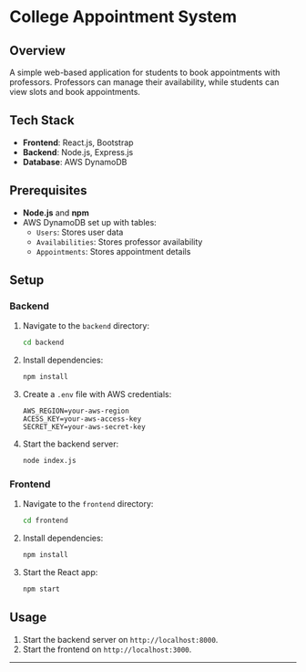 # College Appointment System

## Overview
A simple web-based application for students to book appointments with professors. Professors can manage their availability, while students can view slots and book appointments.

## Tech Stack
- **Frontend**: React.js, Bootstrap
- **Backend**: Node.js, Express.js
- **Database**: AWS DynamoDB

## Prerequisites
- **Node.js** and **npm**
- AWS DynamoDB set up with tables:
  - `Users`: Stores user data
  - `Availabilities`: Stores professor availability
  - `Appointments`: Stores appointment details

## Setup

### Backend
1. Navigate to the `backend` directory:
   ```bash
   cd backend
   ```
2. Install dependencies:
   ```bash
   npm install
   ```
3. Create a `.env` file with AWS credentials:
   ```
   AWS_REGION=your-aws-region
   ACESS_KEY=your-aws-access-key
   SECRET_KEY=your-aws-secret-key
   ```
4. Start the backend server:
   ```bash
   node index.js
   ```

### Frontend
1. Navigate to the `frontend` directory:
   ```bash
   cd frontend
   ```
2. Install dependencies:
   ```bash
   npm install
   ```
3. Start the React app:
   ```bash
   npm start
   ```

## Usage
1. Start the backend server on `http://localhost:8000`.
2. Start the frontend on `http://localhost:3000`.

---
